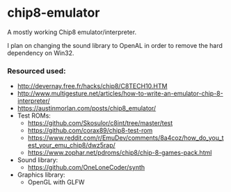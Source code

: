 # chip8-emulator

A mostly working Chip8 emulator/interpreter.

I plan on changing the sound library to OpenAL in order to remove the hard dependency on Win32.

### Resourced used:
* http://devernay.free.fr/hacks/chip8/C8TECH10.HTM
* http://www.multigesture.net/articles/how-to-write-an-emulator-chip-8-interpreter/
* https://austinmorlan.com/posts/chip8_emulator/
* Test ROMs:
  * https://github.com/Skosulor/c8int/tree/master/test
  * https://github.com/corax89/chip8-test-rom
  * https://www.reddit.com/r/EmuDev/comments/8a4coz/how_do_you_test_your_emu_chip8/dwz5rap/
  * https://www.zophar.net/pdroms/chip8/chip-8-games-pack.html
* Sound library:
  * https://github.com/OneLoneCoder/synth
* Graphics library:
  * OpenGL with GLFW
